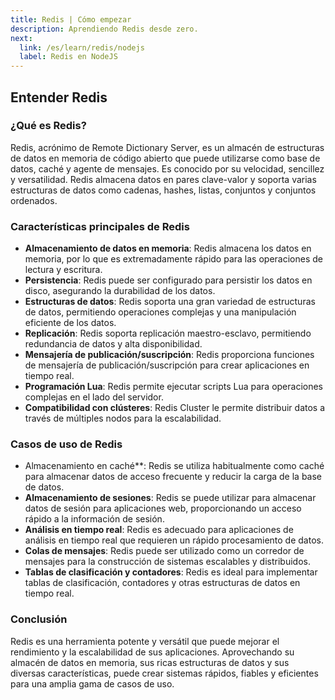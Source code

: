 ```yaml
---
title: Redis | Cómo empezar
description: Aprendiendo Redis desde zero.
next:
  link: /es/learn/redis/nodejs
  label: Redis en NodeJS
---
```


## Entender Redis

### ¿Qué es Redis?
Redis, acrónimo de Remote Dictionary Server, es un almacén de estructuras de datos en memoria de código abierto que puede utilizarse como base de datos, caché y agente de mensajes. Es conocido por su velocidad, sencillez y versatilidad. Redis almacena datos en pares clave-valor y soporta varias estructuras de datos como cadenas, hashes, listas, conjuntos y conjuntos ordenados.

### Características principales de Redis
- **Almacenamiento de datos en memoria**: Redis almacena los datos en memoria, por lo que es extremadamente rápido para las operaciones de lectura y escritura.
- **Persistencia**: Redis puede ser configurado para persistir los datos en disco, asegurando la durabilidad de los datos.
- **Estructuras de datos**: Redis soporta una gran variedad de estructuras de datos, permitiendo operaciones complejas y una manipulación eficiente de los datos.
- **Replicación**: Redis soporta replicación maestro-esclavo, permitiendo redundancia de datos y alta disponibilidad.
- **Mensajería de publicación/suscripción**: Redis proporciona funciones de mensajería de publicación/suscripción para crear aplicaciones en tiempo real.
- **Programación Lua**: Redis permite ejecutar scripts Lua para operaciones complejas en el lado del servidor.
- **Compatibilidad con clústeres**: Redis Cluster le permite distribuir datos a través de múltiples nodos para la escalabilidad.

### Casos de uso de Redis
- Almacenamiento en caché**: Redis se utiliza habitualmente como caché para almacenar datos de acceso frecuente y reducir la carga de la base de datos.
- **Almacenamiento de sesiones**: Redis se puede utilizar para almacenar datos de sesión para aplicaciones web, proporcionando un acceso rápido a la información de sesión.
- **Análisis en tiempo real**: Redis es adecuado para aplicaciones de análisis en tiempo real que requieren un rápido procesamiento de datos.
- **Colas de mensajes**: Redis puede ser utilizado como un corredor de mensajes para la construcción de sistemas escalables y distribuidos.
- **Tablas de clasificación y contadores**: Redis es ideal para implementar tablas de clasificación, contadores y otras estructuras de datos en tiempo real.

### Conclusión
Redis es una herramienta potente y versátil que puede mejorar el rendimiento y la escalabilidad de sus aplicaciones. Aprovechando su almacén de datos en memoria, sus ricas estructuras de datos y sus diversas características, puede crear sistemas rápidos, fiables y eficientes para una amplia gama de casos de uso.